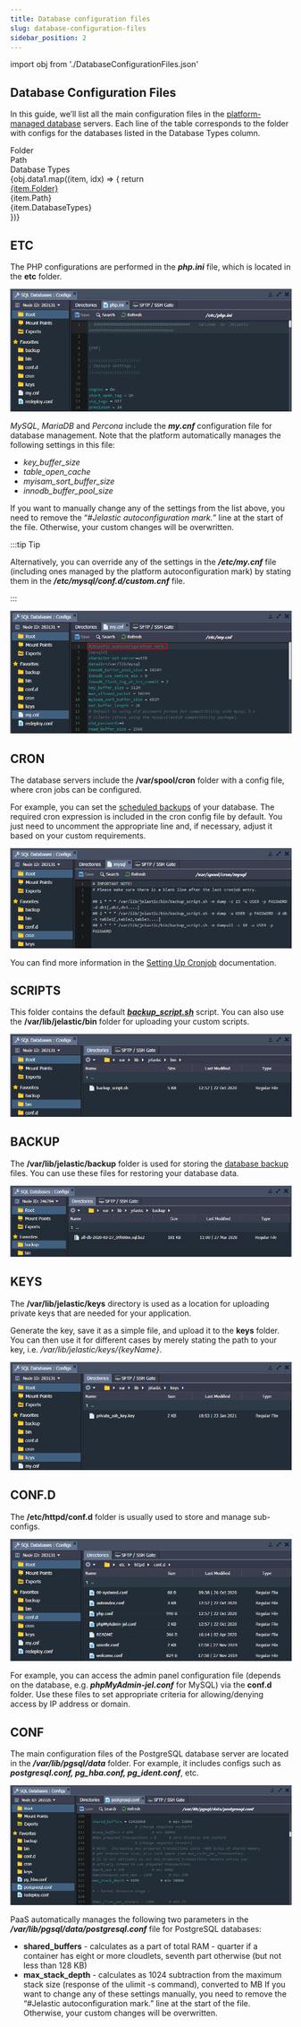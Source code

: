 ```yaml
---
title: Database configuration files
slug: database-configuration-files
sidebar_position: 2
---
```


import obj from './DatabaseConfigurationFiles.json'

## Database Configuration Files

In this guide, we’ll list all the main configuration files in the [platform-managed database](/docs/quickstart/software-stack-versions) servers. Each line of the table corresponds to the folder with configs for the databases listed in the Database Types column.

<div style={{
        width: '100%',
        margin: '0 0 5rem 0',
        borderRadius: '7px',
        overflow: 'hidden',
    }} >
    <div>
        <div style={{
            width: '100%',
            height: 'auto',
            border: '1px solid var(--ifm-toc-border-color)',
            display: 'grid', 
            fontWeight: '500',
            color: 'var(--table-color-primary)',
            background: 'var(--table-bg-primary-t2)', 
            gridTemplateColumns: '1fr 2fr 1fr',
            overflow: 'hidden',
        }}>
            <div style={{
                display: 'flex', 
                alignItems: 'center', 
                justifyContent: 'center',
                padding: '20px',
                wordBreak: 'break-all',
                borderRight: '1px solid var(--ifm-toc-border-color)',
            }}>
                Folder
            </div>
            <div style={{
                display: 'flex', 
                alignItems: 'center', 
                justifyContent: 'center',
                padding: '20px',
                borderRight: '1px solid var(--ifm-toc-border-color)',
                wordBreak: 'break-all'
            }}>
               Path
            </div>
            <div style={{
                display: 'flex', 
                alignItems: 'center', 
                justifyContent: 'center',
                padding: '20px',
                borderRight: '1px solid var(--ifm-toc-border-color)',
                wordBreak: 'break-all'
            }}>
                Database Types
            </div> 
        </div>
        {obj.data1.map((item, idx) => {
          return <div key={idx} style={{
            width: '100%',
            height: 'auto',
            border: '1px solid var(--ifm-toc-border-color)',
            display: 'grid', 
            gridTemplateColumns: '1fr 2fr 1fr',
            fontWeight: '400',
        }}>
            <div style={{
                padding: '20px',
                borderRight: '1px solid var(--ifm-toc-border-color)',
                background: 'var(--table-bg-primary-t1)',
                display: 'flex', 
                alignItems: 'center', 
                justifyContent: 'flex-start',
                wordBreak: 'break-all',
                padding: '20px',
            }}>
                <a href={item.url}>
                {item.Folder}
                </a>
            </div>
            <div style={{
                padding: '20px',
                wordBreak: 'break-all'
            }}>
                {item.Path}
            </div>
            <div style={{
                wordBreak: 'break-all',
                 padding: '20px',
            }}>
                {item.DatabaseTypes}
            </div>
        </div> 
        })}
    </div> 
</div>

## ETC

The PHP configurations are performed in the **_php.ini_** file, which is located in the **etc** folder.

<div style={{
    display:'flex',
    justifyContent: 'center',
    margin: '0 0 1rem 0'
}}>

![Locale Dropdown](./img/DatabaseConfigurationFiles/01-database-phpini.png)

</div>

_MySQL_, _MariaDB_ and _Percona_ include the **_my.cnf_** configuration file for database management. Note that the platform automatically manages the following settings in this file:

- _key_buffer_size_
- _table_open_cache_
- _myisam_sort_buffer_size_
- _innodb_buffer_pool_size_

If you want to manually change any of the settings from the list above, you need to remove the “_#Jelastic autoconfiguration mark._” line at the start of the file. Otherwise, your custom changes will be overwritten.

:::tip Tip

Alternatively, you can override any of the settings in the **_/etc/my.cnf_** file (including ones managed by the platform autoconfiguration mark) by stating them in the **_/etc/mysql/conf.d/custom.cnf_** file.

:::

<div style={{
    display:'flex',
    justifyContent: 'center',
    margin: '0 0 1rem 0'
}}>

![Locale Dropdown](./img/DatabaseConfigurationFiles/02-mysql-mycnf.png)

</div>

## CRON

The database servers include the **/var/spool/cron** folder with a config file, where cron jobs can be configured.

For example, you can set the [scheduled backups](/docs/Database/Database%20Hosting/Manual%20Database%20Backups#manual-database-backups) of your database. The required cron expression is included in the cron config file by default. You just need to uncomment the appropriate line and, if necessary, adjust it based on your custom requirements.

<div style={{
    display:'flex',
    justifyContent: 'center',
    margin: '0 0 1rem 0'
}}>

![Locale Dropdown](./img/DatabaseConfigurationFiles/03-database-cron-config.png)

</div>

You can find more information in the [Setting Up Cronjob](/docs/ApplicationSetting/Scheduling%20Configuration/Setting%20Up%20Cronjob#setting-up-cronjob) documentation.

## SCRIPTS

This folder contains the default **_[backup_script.sh](/docs/Database/Database%20Hosting/Manual%20Database%20Backups#manual-database-backups)_** script. You can also use the **/var/lib/jelastic/bin** folder for uploading your custom scripts.

<div style={{
    display:'flex',
    justifyContent: 'center',
    margin: '0 0 1rem 0'
}}>

![Locale Dropdown](./img/DatabaseConfigurationFiles/04-database-scripts-folder.png)

</div>

## BACKUP

The **/var/lib/jelastic/backup** folder is used for storing the [database backup](/docs/Database/Database%20Hosting/Manual%20Database%20Backups#manual-database-backups) files. You can use these files for restoring your database data.

<div style={{
    display:'flex',
    justifyContent: 'center',
    margin: '0 0 1rem 0'
}}>

![Locale Dropdown](./img/DatabaseConfigurationFiles/05-database-backup-folder.png)

</div>

## KEYS

The **/var/lib/jelastic/keys** directory is used as a location for uploading private keys that are needed for your application.

Generate the key, save it as a simple file, and upload it to the **keys** folder. You can then use it for different cases by merely stating the path to your key, i.e. _/var/lib/jelastic/keys/{keyName}_.

<div style={{
    display:'flex',
    justifyContent: 'center',
    margin: '0 0 1rem 0'
}}>

![Locale Dropdown](./img/DatabaseConfigurationFiles/06-database-keys-folder.png)

</div>

## CONF.D

The **/etc/httpd/conf.d** folder is usually used to store and manage sub-configs.

<div style={{
    display:'flex',
    justifyContent: 'center',
    margin: '0 0 1rem 0'
}}>

![Locale Dropdown](./img/DatabaseConfigurationFiles/07-database-confd-folder.png)

</div>

For example, you can access the admin panel configuration file (depends on the database, e.g. **_phpMyAdmin-jel.conf_** for MySQL) via the **conf.d** folder. Use these files to set appropriate criteria for allowing/denying access by IP address or domain.

## CONF

The main configuration files of the PostgreSQL database server are located in the **_/var/lib/pgsql/data_** folder. For example, it includes configs such as **_postgresql.conf, pg_hba.conf, pg_ident.conf_**, etc.

<div style={{
    display:'flex',
    justifyContent: 'center',
    margin: '0 0 1rem 0'
}}>

![Locale Dropdown](./img/DatabaseConfigurationFiles/08-postgresqlconf-configuration-file.png)

</div>

PaaS automatically manages the following two parameters in the **_/var/lib/pgsql/data/postgresql.conf_** file for PostgreSQL databases:

- **shared_buffers** - calculates as a part of total RAM - quarter if a container has eight or more cloudlets, seventh part otherwise (but not less than 128 KB)
- **max_stack_depth** - calculates as 1024 subtraction from the maximum stack size (response of the ulimit -s command), converted to MB
  If you want to change any of these settings manually, you need to remove the “#Jelastic autoconfiguration mark.” line at the start of the file. Otherwise, your custom changes will be overwritten.
